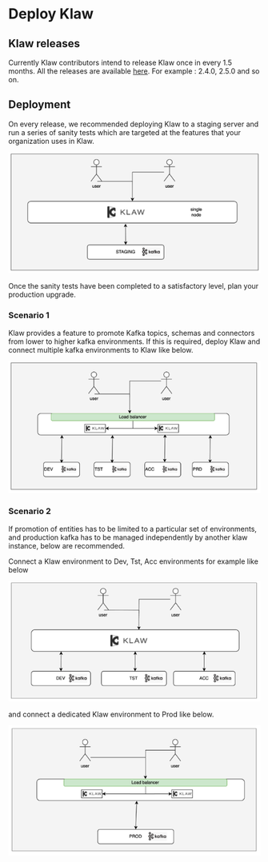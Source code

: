 # Deploy Klaw

## Klaw releases

Currently Klaw contributors intend to release Klaw once in every 1.5 months. All the releases are
available [here](../category/Releases). For example : 2.4.0, 2.5.0 and so on.

## Deployment

On every release, we recommended deploying Klaw to a staging server and run a series of sanity tests which are
targeted at the features that your organization uses in Klaw.

![Screenshot: Staging](../../static/images/deployklaw/staging.png)

Once the sanity tests have been completed to a satisfactory level, plan your production upgrade.

### Scenario 1

Klaw provides a feature to promote Kafka topics, schemas and connectors from lower to higher kafka environments.
If this is required, deploy Klaw and connect multiple kafka environments to Klaw like below.

![Screenshot: Staging](../../static/images/deployklaw/dtap.png)

### Scenario 2

If promotion of entities has to be limited to a particular set of environments, and production kafka has to be managed
independently by another klaw instance, below are recommended.

Connect a Klaw environment to Dev, Tst, Acc environments for example like below

![Screenshot: Staging](../../static/images/deployklaw/dta.png)

and connect a dedicated Klaw environment to Prod like below.

![Screenshot: Staging](../../static/images/deployklaw/prd.png)
